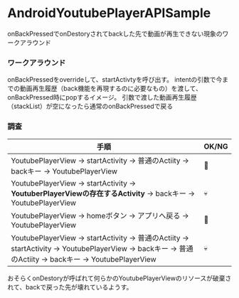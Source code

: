 # AndroidYoutubePlayerAPISample
onBackPressedでonDestoryされてbackした先で動画が再生できない現象のワークアラウンド

### ワークアラウンド

onBackPressedをoverrideして、startActivtyを呼び出す。
intentの引数で今までの動画再生履歴（back機能を再現するのに必要なもの）を渡して、onBackPressed時にpopするイメージ。
引数で渡した動画再生履歴（stackList）が空になったら通常のonBackPressedで戻る

### 調査

| 手順                                                                                                                                  | OK/NG |
| ------------------------------------------------------------------------------------------------------------------ | --- |
| YoutubePlayerView -> startActivity -> 普通のActiity -> backキー -> YoutubePlayerView | 🙆  |
| YoutubePlayerView -> startActivity -> **YoutuberPlayerViewの存在するActivity** -> backキー -> YoutubePlayerView | 💀  |
| YoutubePlayerView -> homeボタン -> アプリへ戻る -> YoutubePlayerView | 🙆  |
| YoutubePlayerView -> startActivity -> 普通のActiity -> startActivity -> YoutubePlayerView ->  backキー -> 普通のActiity -> backキー -> YoutubePlayerView | 💀  |

おそらくonDestoryが呼ばれて何らかのYoutubePlayerViewのリソースが破棄されて、backで戻った先が壊れているようす。
